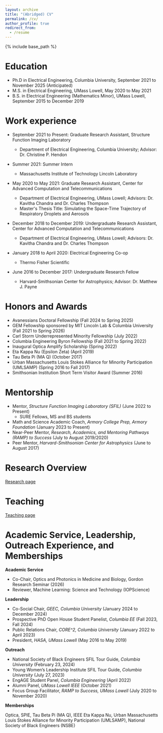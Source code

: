 ```yaml
---
layout: archive
title: "(Abridged) CV"
permalink: /cv/
author_profile: true
redirect_from:
  - /resume
---
```


{% include base_path %}

Education
======
* Ph.D in Electrical Engineering, Columbia University, September 2021 to November 2025 (Anticipated)
* M.S. in Electrical Engineering, UMass Lowell, May 2020 to May 2021 
* B.S. in Electrical Engineering (Mathematics Minor), UMass Lowell, September 2015 to December 2019


Work experience
======
* September 2021 to Present: Graduate Research Assistant, Structure Function Imaging Laboratory
  * Department of Electrical Engineering, Columbia University; Advisor: Dr. Christine P. Hendon	

* Summer 2021: Summer Intern
  * Massachusetts Institute of Technology Lincoln Laboratory
  
* May 2020 to May 2021: Graduate Research Assistant, Center for Advanced Computation and Telecommunications
  * Department of Electrical Engineering, UMass Lowell; Advisors: Dr. Kavitha Chandra and Dr. Charles Thompson
  * Master's Thesis Title: Simulating the Space-Time Trajectory of Respiratory Droplets and Aerosols

* December 2018 to December 2019: Undergraduate Research Assistant, Center for Advanced Computation and Telecommunications
  * Department of Electrical Engineering, UMass Lowell; Advisors: Dr. Kavitha Chandra and Dr. Charles Thompson

* January 2018 to April 2020: Electrical Engineering Co-op
  * Thermo Fisher Scientific					         			         

* June 2016 to December 2017: Undergraduate Research Fellow 
  * Harvard-Smithsonian Center for Astrophysics; Advisor: Dr. Matthew J. Payne			      					        



Honors and Awards
======
*	Avanessians Doctoral Fellowship (Fall 2024 to Spring 2025)
*	GEM Fellowship sponsored by MIT Lincoln Lab & Columbia University (Fall 2021 to Spring 2026)
*	Carl Storm Underrepresented Minority Fellowship (July 2022)
*	Columbia Engineering Byron Fellowship (Fall 2021 to Spring 2022)
*	Inaugural Optica Amplify Scholarship (Spring 2022)
*	Eta Kappa Nu (Epsilon Zeta) (April 2019)
*	Tau Beta Pi (MA Q) (October 2017)
*	Urban Massachusetts Louis Stokes Alliance for Minority Participation (UMLSAMP) (Spring 2016 to Fall 2017) 
*	Smithsonian Institution Short Term Visitor Award (Summer 2016)

Mentorship
=====
* Mentor, *Structure Function Imaging Laboratory (SFIL)* (June 2022 to Present)
  * SURE Fellows, MS and BS students
* Math and Science Academic Coach, *Armory College Prep, Armory Foundation* (January 2023 to Present) 
* Near-Peer Mentor, *Research, Academics, and Mentoring Pathways (RAMP) to Success* (July to August 2019/2020)
* Peer Mentor, *Harvard-Smithsonian Center for Astrophysics*	(June to August 2017)



Research Overview
======
[Research page](https://ari-jpg.github.io/research/)

Teaching
======
[Teaching page](https://ari-jpg.github.io/teaching/)

  
Academic Service, Leadership, Outreach Experience, and Memberships 
======
**Academic Service**
  *	Co-Chair, Optics and Photonics in Medicine and Biology, Gordon Research Seminar (2026)
  *	Reviewer, Machine Learning: Science and Technology (IOPScience)

**Leadership**
  * Co-Social Chair, *GEEC, Columbia University* (January 2024 to December 2024) 
  * Prospective PhD Open House Student Panelist, *Columbia EE* (Fall 2023, Fall 2024)
  * Public Relations Chair, *CORE^2, Columbia University*	(January 2022 to April 2023) 
  * President, *HASA, UMass Lowell* (May 2016 to May 2019)

**Outreach**
  * National Society of Black Engineers SFIL Tour Guide, *Columbia University* (February 23, 2024)	       
  * Young Women’s Leadership Institute SFIL Tour Guide, *Columbia University*	(July 27, 2023)	       
  * EngAGE Student Panel, *Columbia Engineering* (April 2022)
  * Alumni Panel, *UMass Lowell IEEE*	(October 2021)
  * Focus Group Facilitator, *RAMP to Success, UMass Lowell* (July 2020 to November 2020)

**Memberships**

Optica, SPIE, Tau Beta Pi (MA Q), IEEE Eta Kappa Nu, Urban Massachusetts Louis Stokes Alliance for Minority Participation (UMLSAMP), National Society of Black Engineers (NSBE)






